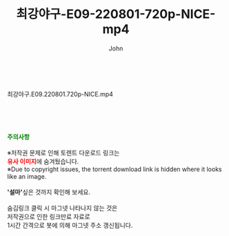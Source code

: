 ﻿---
layout: post
title:  "최강야구-E09-220801-720p-NICE-mp4"
author: John
categories: [ 방송/음악 ]
tags: [  ]
image:  
description: "최강야구-E09-220801-720p-NICE-mp4 torrent 정보 공유"
toc: true
toc_sticky: true
---

<br>
<div class="view-img">
<a class="view_image" href="https://torrentmobile59.com/bbs/view_image.php?fn=%2Fdata%2Ffile%2Fmusic%2F3659260999_XnbKES0O_d1930b421d549fb1a37e7270b81c62b50e9a7d41.jpg" target="_blank"><img alt="" class="img-tag" content="https://torrentmobile59.com/data/file/music/3659260999_XnbKES0O_d1930b421d549fb1a37e7270b81c62b50e9a7d41.jpg" itemprop="image" src="https://torrentmobile59.com/data/file/music/3659260999_XnbKES0O_d1930b421d549fb1a37e7270b81c62b50e9a7d41.jpg"/></a></div><div class="view-content" itemprop="description">
<p>최강야구.E09.220801.720p-NICE.mp4<br/></p> </div>
    
<br><br><br>
<p data-ke-size="size16"><b><span style="color: green;">주의사항</span></b><br /><br />※저작권 문제로 인해 토렌트 다운로드 링크는<br /><b><span style="color: red;">유사 이미지</span></b>에 숨겨뒀습니다.<br />※Due to copyright issues, the torrent download link is hidden where it looks like an image.<br /><br /><b>'설마'</b>싶은 것까지 확인해 보세요.<br /><br />숨김링크 클릭 시 마그넷 나타나지 않는 것은<br />저작권으로 인한 링크만료 자료로<br />1시간 간격으로 봇에 의해 마그넷 주소 갱신됩니다.</p>
